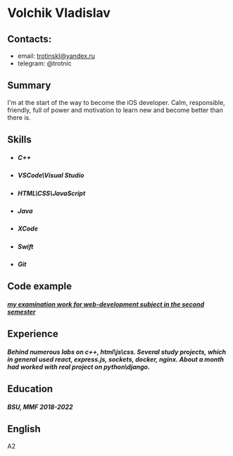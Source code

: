 # Volchik Vladislav
## Contacts: 
- email: trotinskI@yandex.ru
- telegram: @trotnic
## Summary
I'm at the start of the way to become the iOS developer. Calm, responsible, friendly, full of power and motivation to learn new and become better than there is.
## Skills
- ##### C++
- ##### VSCode\Visual Studio
- ##### HTML\CSS\JavaScript
- ##### Java
- ##### XCode
- ##### Swift
- ##### Git
## Code example
##### [my examination work for web-development subject in the second semester](https://github.com/trotnic/WebFinal/tree/dev "my examination work for web-development subject in the second semester")
## Experience
##### Behind numerous labs on c++, html\js\css. Several study projects, which in general used react, express.js, sockets, docker, nginx. About a month had worked with real project on python\django.
## Education
##### BSU, MMF 2018-2022
## English
A2
